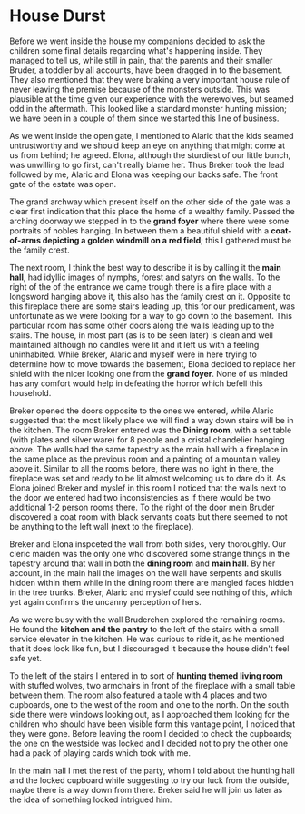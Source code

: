 # House Durst
Before we went inside the house my companions decided to ask the children some
final details regarding what's happening inside. They managed to tell us, while
still in pain, that the parents and their smaller Bruder, a toddler by all
accounts, have been dragged in to the basement. They also mentioned that they
were braking a very important house rule of never leaving the premise because
of the monsters outside. This was plausible at the time given our experience
with the werewolves, but seamed odd in the aftermath.
This looked like a standard monster hunting mission; we have been in a couple of
them since we started this line of business.

As we went inside the open gate, I mentioned to Alaric that the kids seamed
untrustworthy and we should keep an eye on anything that might come at us from
behind; he agreed. Elona, although the sturdiest of our little bunch, was
unwilling to go first, can't really blame her. Thus Breker took the lead
followed by me, Alaric and Elona was keeping our backs safe. The front gate of
the estate was open.

The grand archway which present itself on the other side of the gate was a
clear first indication that this place the home of a wealthy family. Passed the
arching doorway we stepped in to the **grand foyer** where there were some
portraits of nobles hanging. In between them a beautiful shield with a
**coat-of-arms depicting a golden windmill on a red field**; this I gathered must
be the family crest.

The next room, I think the best way to describe it is by calling it the **main
hall**, had idyllic images of nymphs, forest and satyrs on the walls. To the
right of the of the entrance we came trough there is a fire place with a
longsword hanging above it, this also has the family crest on it. Opposite to
this fireplace there are some stairs leading up, this for our predicament, was
unfortunate as we were looking for a way to go down to the basement. This particular room has some  other doors along the walls leading up to the stairs. The house, in most part (as is to be seen later) is clean and well maintained although no candles were lit and it left us with a feeling uninhabited.
While Breker, Alaric and myself were in here trying to determine how to move
towards the basement, Elona decided to replace her shield with the nicer looking
one from the **grand foyer**. None of us minded has any comfort would help in
defeating the horror which befell this household.

Breker opened the doors opposite to the ones we entered, while Alaric suggested that the most likely place we will find a way down stairs will be in the kitchen. The room Breker entered was the **Dining room**, with a set table (with plates and silver ware) for 8 people and a cristal chandelier hanging above. The walls had the same tapestry as the main hall with a fireplace in the same place as the previous room and a painting of a mountain valley above it. Similar to all the rooms before, there was no light in there, the fireplace was set and ready to be lit almost welcoming us to dare do it. 
As Elona joined Breker and myslef in this room I noticed that the walls next to the door we entered had two inconsistencies as if there would be two additional 1-2 person rooms there. To the right of the door mein Bruder discovered a coat room with black servants coats but there seemed to not be anything to the left wall (next to the fireplace). 

Breker and Elona inspceted the wall from both sides, very thoroughly. Our cleric maiden was the only one who discovered some strange things in the tapestry around that wall in both the **dining room** and **main hall**. By her account, in the main hall the images on the wall have serpents and skulls hidden within them while in the dining room there are mangled faces hidden in the tree trunks. Breker, Alaric and myslef could see nothing of this, which yet again confirms the uncanny perception of hers.

As we were busy with the wall Bruderchen explored the remaining rooms. He found the **kitchen and the pantry** to the left of the stairs with a small service elevator in the kitchen. He was curious to ride it, as he mentioned that it does look like fun, but I discouraged it because the house didn't feel safe yet. 

To the left of the stairs I entered in to sort of **hunting themed living room** with stuffed wolves, two armchairs in front of the fireplace with a small table between them. The room also featured a table with 4 places and two cupboards, one to the west of the room and one to the north. On the south side there were windows looking out, as I approached them looking for the children who should have been visible form this vantage point, I noticed that they were gone. Before leaving the room I decided to check the cupboards; the one on the westside was locked and I decided not to pry the other one had a pack of playing cards which took with me. 

In the main hall I met the rest of the party, whom I told about the hunting hall and the locked cupboard while suggesting to try our luck from the outside, maybe there is a way down from there. Breker said he will join us later as the idea of something locked intrigued him. 
